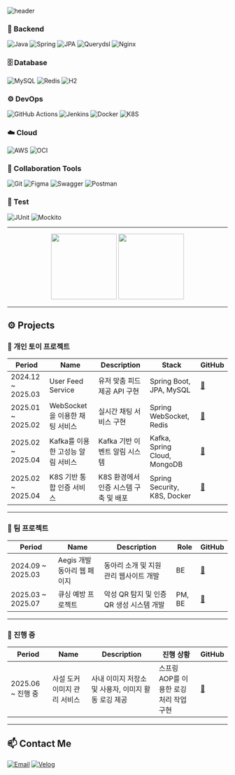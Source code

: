 ![header](https://capsule-render.vercel.app/api?type=wave&color=auto&height=300&section=header&text=HARVEY&fontSize=90&desc=Minseok's%20GitHub%20Profile&descAlignY=65&descAlign=62)

### 🧰 Backend
![Java](https://img.shields.io/badge/Java-007396?style=for-the-badge&logo=java&logoColor=white)
![Spring](https://img.shields.io/badge/Spring-6DB33F?style=for-the-badge&logo=spring&logoColor=white)
![JPA](https://img.shields.io/badge/JPA-59666C?style=for-the-badge&logo=hibernate&logoColor=white)
![Querydsl](https://img.shields.io/badge/Querydsl-009688?style=for-the-badge)
![Nginx](https://img.shields.io/badge/Nginx-009639?style=for-the-badge&logo=nginx&logoColor=white)

### 🗄️ Database
![MySQL](https://img.shields.io/badge/MySQL-4479A1?style=for-the-badge&logo=mysql&logoColor=white)
![Redis](https://img.shields.io/badge/Redis-DC382D?style=for-the-badge&logo=redis&logoColor=white)
![H2](https://img.shields.io/badge/H2-1F92B9?style=for-the-badge&logo=h2&logoColor=white)

### ⚙️ DevOps
![GitHub Actions](https://img.shields.io/badge/GitHub%20Actions-2088FF?style=for-the-badge&logo=githubactions&logoColor=white)
![Jenkins](https://img.shields.io/badge/Jenkins-D24939?style=for-the-badge&logo=jenkins&logoColor=white)
![Docker](https://img.shields.io/badge/Docker-2496ED?style=for-the-badge&logo=docker&logoColor=white)
![K8S](https://img.shields.io/badge/Kubernetes-326CE5?style=for-the-badge&logo=kubernetes&logoColor=white)

### ☁️ Cloud
![AWS](https://img.shields.io/badge/AWS-232F3E?style=for-the-badge&logo=amazonaws&logoColor=white)
![OCI](https://img.shields.io/badge/Oracle%20Cloud%20Infrastructure-F80000?style=for-the-badge&logo=oracle&logoColor=white)

### 🤝 Collaboration Tools
![Git](https://img.shields.io/badge/Git-F05032?style=for-the-badge&logo=git&logoColor=white)
![Figma](https://img.shields.io/badge/Figma-F24E1E?style=for-the-badge&logo=figma&logoColor=white)
![Swagger](https://img.shields.io/badge/Swagger-85EA2D?style=for-the-badge&logo=swagger&logoColor=black)
![Postman](https://img.shields.io/badge/Postman-FF6C37?style=for-the-badge&logo=postman&logoColor=white)

### 🧪 Test
![JUnit](https://img.shields.io/badge/JUnit-25A162?style=for-the-badge&logo=junit5&logoColor=white)
![Mockito](https://img.shields.io/badge/Mockito-45B8D8?style=for-the-badge)

---

<div align="center">
  <img src="https://github-readme-stats.vercel.app/api?username=mayfifth99&show_icons=true" height="150"/>
  <img src="http://mazassumnida.wtf/api/generate_badge?boj=alstjr971" height="150"/>
</div>

---

## ⚙️ Projects

### 🧪 개인 토이 프로젝트

| Period           | Name                              | Description                                 | Stack                         | GitHub |
|------------------|-----------------------------------|---------------------------------------------|-------------------------------|--------|
| 2024.12 ~ 2025.03 | User Feed Service                 | 유저 맞춤 피드 제공 API 구현                 | Spring Boot, JPA, MySQL       | [🔗](https://github.com/MAYFIFTH99/twitter) |
| 2025.01 ~ 2025.02 | WebSocket을 이용한 채팅 서비스    | 실시간 채팅 서비스 구현                     | Spring WebSocket, Redis       | [🔗](https://github.com/MAYFIFTH99/websocket) |
| 2025.02 ~ 2025.04 | Kafka를 이용한 고성능 알림 서비스 | Kafka 기반 이벤트 알림 시스템               | Kafka, Spring Cloud, MongoDB  | [🔗](https://github.com/MAYFIFTH99/kafka-notification) |
| 2025.02 ~ 2025.04 | K8S 기반 통합 인증 서비스              | K8S 환경에서 인증 시스템 구축 및 배포        | Spring Security, K8S, Docker  | [🔗](https://github.com/MAYFIFTH99/k8s-auth) |

---

### 👥 팀 프로젝트

| Period           | Name                              | Description                                  | Role         | GitHub |
|------------------|-----------------------------------|----------------------------------------------|--------------|--------|
| 2024.09 ~ 2025.03 | Aegis 개발 동아리 웹 페이지       | 동아리 소개 및 지원 관리 웹사이트 개발        | BE           | [🔗](https://github.com/MAYFIFTH99/aegis-server) |
| 2025.03 ~ 2025.07 | 큐싱 예방 프로젝트                | 악성 QR 탐지 및 인증 QR 생성 시스템 개발      | PM, BE       | [🔗](https://github.com/MAYFIFTH99/QRust-BE) |

---

### 🔧 진행 중

| Period           | Name                              | Description                                     | 진행 상황                             | GitHub |
|------------------|-----------------------------------|-------------------------------------------------|----------------------------------------|--------|
| 2025.06 ~ 진행 중 | 사설 도커 이미지 관리 서비스     | 사내 이미지 저장소 및 사용자, 이미지 활동 로깅 제공 | 스프링 AOP를 이용한 로깅 처리 작업 구현 | [🔗](https://github.com/MAYFIFTH99/docker-registry) |

---

## 📫 Contact Me

[![Email](https://img.shields.io/badge/Email-alstjr971@naver.com-blue?style=flat&logo=maildotru&logoColor=white)](mailto:alstjr971@naver.com)
[![Velog](https://img.shields.io/badge/Velog-20C997?style=flat&logo=velog&logoColor=white)](https://velog.io/@alstjr971/posts)
